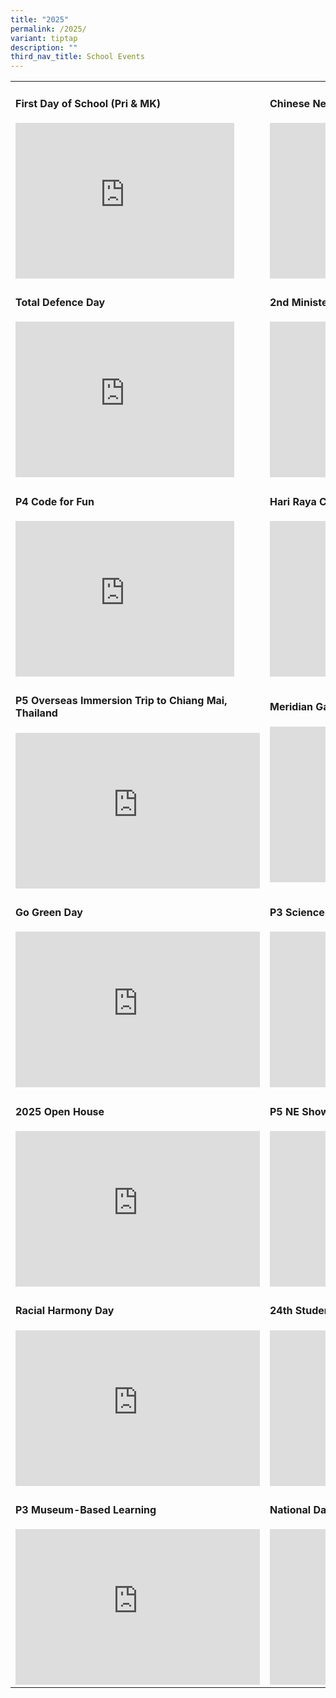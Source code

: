 ```yaml
---
title: "2025"
permalink: /2025/
variant: tiptap
description: ""
third_nav_title: School Events
---
```

<table style="minWidth: 50px">
<colgroup>
<col>
<col>
</colgroup>
<tbody>
<tr>
<td rowspan="1" colspan="1">
<h4>First Day of School (Pri &amp; MK)</h4>
<div class="iframe-wrapper">
<iframe height="249" width="350" allowfullscreen="true" frameborder="0" src="https://docs.google.com/presentation/d/e/2PACX-1vQS0kVXYEprREHu7hh_HdAqoOO82_yDkrsOkqescEYkaJZyKU56M_i_CtjkGAqrL7E_SV0q_6bqLbjz/pubembed?start=true&amp;loop=true&amp;delayms=3000"></iframe>
</div>
</td>
<td rowspan="1" colspan="1">
<h4>Chinese New Year Celebration</h4>
<div class="iframe-wrapper">
<iframe height="249" width="350" allowfullscreen="true" frameborder="0" src="https://docs.google.com/presentation/d/e/2PACX-1vSezLqOEu8QZqrwCcX2YCQjwqbKLNLx1189naKyYeM_uwpxrhL4D-6jbNc8mXHlqu7Qa-0bPR9YP8dM/pubembed?start=true&amp;loop=true&amp;delayms=3000"></iframe>
</div>
</td>
</tr>
<tr>
<td rowspan="1" colspan="1">
<h4>Total Defence Day</h4>
<p></p>
<div class="iframe-wrapper">
<iframe height="249" width="350" allowfullscreen="true" frameborder="0" src="https://docs.google.com/presentation/d/e/2PACX-1vRQ_gmcAd5BZCMm0vrRHh9iMyrQdVBRz0o5avMXt62J_vTuZ8ypv7UFKVID0BBGPNQyKHtdnpYtp2VO/pubembed?start=true&amp;loop=true&amp;delayms=3000"></iframe>
</div>
</td>
<td rowspan="1" colspan="1">
<h4>2nd Minister for Education Visit</h4>
<div class="iframe-wrapper">
<iframe height="249" width="350" allowfullscreen="true" frameborder="0" src="https://docs.google.com/presentation/d/e/2PACX-1vTiXHKr1YJpoC2-x1c3ulnvtfjBM_MxpXmx6qR8hOEZkeeB3W5EE-x1XuLvMvAhQM984FWEqe7DgdTQ/pubembed?start=true&amp;loop=true&amp;delayms=3000"></iframe>
</div>
</td>
</tr>
<tr>
<td rowspan="1" colspan="1">
<h4>P4 Code for Fun</h4>
<div class="iframe-wrapper">
<iframe height="249" width="350" allowfullscreen="true" frameborder="0" src="https://docs.google.com/presentation/d/e/2PACX-1vQzNqgFd6VEyYrQ8AxhdiPvhoNFdQa2m7Ose1lnK7MWO4OuG5Uk5ZDY9MhE2_AOUUw87UJuJsHvBm34/pubembed?start=true&amp;loop=true&amp;delayms=3000"></iframe>
</div>
</td>
<td rowspan="1" colspan="1">
<h4>Hari Raya Celebration</h4>
<div class="iframe-wrapper">
<iframe height="249" width="350" allowfullscreen="true" frameborder="0" src="https://docs.google.com/presentation/d/e/2PACX-1vRyOnpqs_-8uAI-JlzlZ5uspxmOEwdz8aWcTcuJb-bJiHsvQ2m6CG4YCkli7ZELEn1DFzG3mmyz8i4q/pubembed?start=true&amp;loop=true&amp;delayms=3000"></iframe>
</div>
</td>
</tr>
<tr>
<td rowspan="1" colspan="1">
<h4>P5 Overseas Immersion Trip to Chiang Mai, Thailand</h4>
<div class="iframe-wrapper">
<iframe height="249" width="391" allowfullscreen="true" frameborder="0" src="https://docs.google.com/presentation/d/e/2PACX-1vQ4-_Abye4yVSS4Jr11736nbxfVpO2XwxkjuX7NWb_AnBFJxnJ3KHTnnRSfGHeTf7PWmrENBtADcWmg/pubembed?start=true&amp;loop=true&amp;delayms=3000"></iframe>
</div>
</td>
<td rowspan="1" colspan="1">
<h4>Meridian Games Day</h4>
<div class="iframe-wrapper">
<iframe height="249" width="350" allowfullscreen="true" frameborder="0" src="https://docs.google.com/presentation/d/e/2PACX-1vSbSPWosN6lzy3pIc3PrstyGBmeYqJXHPwehzRuqIlCdpLP6m3HKKFRXxeaWrBbINjqibPtZptO-7nQ/pubembed?start=true&amp;loop=true&amp;delayms=5000"></iframe>
</div>
</td>
</tr>
<tr>
<td rowspan="1" colspan="1">
<h4>Go Green Day</h4>
<div class="iframe-wrapper">
<iframe height="249" width="391" allowfullscreen="true" frameborder="0" src="https://docs.google.com/presentation/d/e/2PACX-1vTsppMFz8IaOGgRHA_1CofKP5O82JkG0w3JOBgY89LQa_r7AbixWVFepF12gAPzq-JGJiTkm9Fsxlx2/pubembed?start=true&amp;loop=true&amp;delayms=5000"></iframe>
</div>
</td>
<td rowspan="1" colspan="1">
<h4>P3 Science Learning Journey</h4>
<div class="iframe-wrapper">
<iframe height="249" width="391" allowfullscreen="true" frameborder="0" src="https://docs.google.com/presentation/d/e/2PACX-1vQ5ajSCqlvzfBT0pcH9lQH7uCAajT9tYPn75oJGjxcswXqXn-uJuPLA2XGvd5EIe-x5N8RCtmGcCCPn/pubembed?start=true&amp;loop=true&amp;delayms=5000"></iframe>
</div>
</td>
</tr>
<tr>
<td rowspan="1" colspan="1">
<h4>2025 Open House</h4>
<div class="iframe-wrapper">
<iframe height="249" width="391" allowfullscreen="true" frameborder="0" src="https://docs.google.com/presentation/d/e/2PACX-1vRZqKiDj6waDsZEShlE9zUWicUydnGd4eb9UMwUZWRqwC-H6jZ0Y7BlpTJSEW_0XblpkKkRxNzLKLWV/pubembed?start=true&amp;loop=true&amp;delayms=5000"></iframe>
</div>
</td>
<td rowspan="1" colspan="1">
<h4>P5 NE Show</h4>
<div class="iframe-wrapper">
<iframe height="249" width="391" allowfullscreen="true" frameborder="0" src="https://docs.google.com/presentation/d/e/2PACX-1vSn8BJ6deD1EOaXKdiyeFsDPxp8nh0CvwwCyp3B7Ij0w02TZFgK4lIq0jftY98II65oMrDyeygk4rGI/pubembed?start=true&amp;loop=true&amp;delayms=5000"></iframe>
</div>
</td>
</tr>
<tr>
<td rowspan="1" colspan="1">
<h4>Racial Harmony Day</h4>
<p></p>
<div class="iframe-wrapper">
<iframe height="249" width="391" allowfullscreen="true" frameborder="0" src="https://docs.google.com/presentation/d/e/2PACX-1vS8Gj-9TOaibY0eIHHi-egoRDGlNjorecoXZ9-JptSgrFmwoTq9rec2fdmN0J90HISeFI5ftPiPaSzt/pubembed?start=true&amp;loop=true&amp;delayms=5000"></iframe>
</div>
</td>
<td rowspan="1" colspan="1">
<h4>24th Student Councillors Investiture</h4>
<div class="iframe-wrapper">
<iframe height="249" width="391" allowfullscreen="true" frameborder="0" src="https://docs.google.com/presentation/d/e/2PACX-1vT2ps0GptV9mk93arYL70g3mFOcF10US8oeFOiSC1imk2w5BBmXcLYw2Z_kxVQvBsol6jb6LTysG6kF/pubembed?start=true&amp;loop=true&amp;delayms=5000"></iframe>
</div>
</td>
</tr>
<tr>
<td rowspan="1" colspan="1">
<h4>P3 Museum-Based Learning</h4>
<div class="iframe-wrapper">
<iframe height="249" width="391" allowfullscreen="true" frameborder="0" src="https://docs.google.com/presentation/d/e/2PACX-1vQaQ5lTTZhpUPO1pCeMXWhbE1Q_1JlQAU8XMIW9lX0G6usjyELrAAWGoX8kG_P724AqVS3BOL76NDKi/pubembed?start=true&amp;loop=true&amp;delayms=5000"></iframe>
</div>
</td>
<td rowspan="1" colspan="1">
<h4>National Day Celebration</h4>
<div class="iframe-wrapper">
<iframe height="249" width="391" allowfullscreen="true" frameborder="0" src="https://docs.google.com/presentation/d/e/2PACX-1vSxejvH8VuZIdvMbB1a7xHZBwlH1VOWezRWMq4HhloMCXBCeeqkbBQ4nKrzgwlvmJDAbnHpwOyPCc0p/pubembed?start=true&amp;loop=true&amp;delayms=5000"></iframe>
</div>
</td>
</tr>
</tbody>
</table>
<p></p>
<p></p>